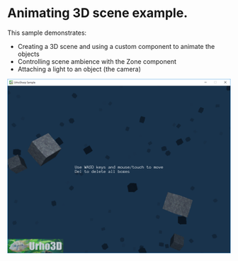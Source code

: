  Animating 3D scene example.
=============

This sample demonstrates:
- Creating a 3D scene and using a custom component to animate the objects
- Controlling scene ambience with the Zone component
- Attaching a light to an object (the camera)

![Screenshot](Screenshot.png)